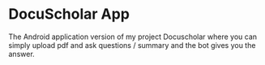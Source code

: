 # DocuScholar App
 
The Android application version of my project Docuscholar where you can simply upload pdf and ask questions / summary and the bot gives you the answer.
